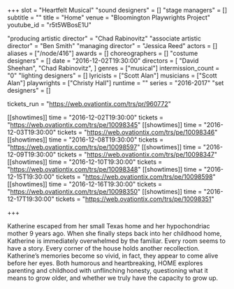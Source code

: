 +++
slot = "Heartfelt Musical"
"sound designers" = []
"stage managers" = []
subtitle = ""
title = "Home"
venue = "Bloomington Playwrights Project"
youtube_id = "r5t5WBosE1U"

"producing artistic director" = "Chad Rabinovitz"
"associate artistic director" = "Ben Smith"
"managing director" = "Jessica Reed"
actors = []
aliases = ["/node/416"]
awards = []
choreographers = []
"costume designers" = []
date = "2016-12-02T19:30:00"
directors = [
  "David Sheehan",
  "Chad Rabinovitz",
]
genres = ["musical"]
intermission_count = "0"
"lighting designers" = []
lyricists = ["Scott Alan"]
musicians = ["Scott Alan"]
playwrights = ["Christy Hall"]
runtime = ""
series = "2016-2017"
"set designers" = []

tickets_run = "https://web.ovationtix.com/trs/pr/960772"

[[showtimes]]
time = "2016-12-02T19:30:00"
tickets = "https://web.ovationtix.com/trs/pe/10098345"
[[showtimes]]
time = "2016-12-03T19:30:00"
tickets = "https://web.ovationtix.com/trs/pe/10098346"
[[showtimes]]
time = "2016-12-08T19:30:00"
tickets = "https://web.ovationtix.com/trs/pe/10098597"
[[showtimes]]
time = "2016-12-09T19:30:00"
tickets = "https://web.ovationtix.com/trs/pe/10098347"
[[showtimes]]
time = "2016-12-10T19:30:00"
tickets = "https://web.ovationtix.com/trs/pe/10098348"
[[showtimes]]
time = "2016-12-15T19:30:00"
tickets = "https://web.ovationtix.com/trs/pe/10098598"
[[showtimes]]
time = "2016-12-16T19:30:00"
tickets = "https://web.ovationtix.com/trs/pe/10098350"
[[showtimes]]
time = "2016-12-17T19:30:00"
tickets = "https://web.ovationtix.com/trs/pe/10098351"

+++

Katherine escaped from her small Texas home and her hypochondriac mother 9 years ago. When she finally steps back into her childhood home, Katherine is immediately overwhelmed by the familiar. Every room seems to have a story. Every corner of the house holds another recollection. Katherine’s memories become so vivid, in fact, they appear to come alive before her eyes. Both humorous and heartbreaking, HOME explores parenting and childhood with unflinching honesty, questioning what it means to grow older, and whether we truly have the capacity to grow up.
